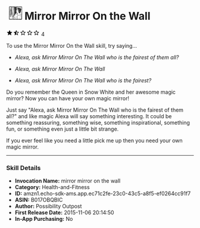# &nbsp;<img src="app_icon" alt="Mirror Mirror On the Wall icon" width="36"> Mirror Mirror On the Wall
![1.5 stars](../../../images/ic_star_black_18dp_1x.png)![1.5 stars](../../../images/ic_star_half_black_18dp_1x.png)![1.5 stars](../../../images/ic_star_border_black_18dp_1x.png)![1.5 stars](../../../images/ic_star_border_black_18dp_1x.png)![1.5 stars](../../../images/ic_star_border_black_18dp_1x.png) 4

To use the Mirror Mirror On the Wall skill, try saying...

* *Alexa, ask Mirror Mirror On The Wall who is the fairest of them all?*

* *Alexa, ask Mirror Mirror On The Wall*

* *Alexa, ask Mirror Mirror On The Wall who is the fairest?*

Do you remember the Queen in Snow White and her awesome magic mirror? Now you can have your own magic mirror!

Just say "Alexa, ask Mirror Mirror On The Wall who is the fairest of them all?" and like magic Alexa will say something interesting. It could be something reassuring, something wise, something inspirational, something fun, or something even just a little bit strange.

If you ever feel like you need a little pick me up then you need your own magic mirror.

***

### Skill Details

* **Invocation Name:** mirror mirror on the wall
* **Category:** Health-and-Fitness
* **ID:** amzn1.echo-sdk-ams.app.ec71c2fe-23c0-43c5-a8f5-ef0264cc91f7
* **ASIN:** B017OBQBIC
* **Author:** Possibility Outpost
* **First Release Date:** 2015-11-06 20:14:50
* **In-App Purchasing:** No
